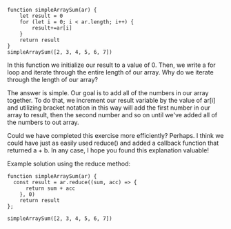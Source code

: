 ```
function simpleArraySum(ar) {
    let result = 0
    for (let i = 0; i < ar.length; i++) {
        result+=ar[i]
    }
    return result
}
simpleArraySum([2, 3, 4, 5, 6, 7])
```

In this function we initialize our result to a value of 0. Then, we write a for loop and iterate through the entire length of our array. Why do we iterate through the length of our array?

The answer is simple. Our goal is to add all of the numbers in our array together. To do that, we increment our result variable by the value of ar[i] and utilizing bracket notation in this way will add the first number in our array to result, then the second number and so on until we've added all of the numbers to out array. 

Could we have completed this exercise more efficiently? Perhaps. I think we could have just as easily used reduce() and added a callback function that returned a + b. In any case, I hope you found this explanation valuable!

Example solution using the reduce method:

```
function simpleArraySum(ar) {
  const result = ar.reduce((sum, acc) => {
      return sum + acc
    }, 0)
    return result
};

simpleArraySum([2, 3, 4, 5, 6, 7])
```